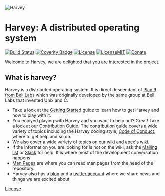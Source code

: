 ![Harvey](https://harvey-os.org/images/harvey-os-logo.png)

Harvey: A distributed operating system
=====
[![Build Status](https://travis-ci.org/Harvey-OS/harvey.svg?branch=master)](https://travis-ci.org/Harvey-OS/harvey)
[![Coverity Badge](https://scan.coverity.com/projects/5328/badge.svg)](https://scan.coverity.com/projects/5328)
[![License](https://img.shields.io/aur/license/yaourt.svg)](https://github.com/Harvey-OS/harvey/blob/master/LICENSE.gpl)
[![LicenseMIT](https://img.shields.io/badge/license-MIT-blue.svg)](https://github.com/Harvey-OS/apex/blob/master/LICENSE.mit)
[![Donate](https://img.shields.io/badge/Donate-PayPal-brightgreen.svg)](https://www.paypal.com/cgi-bin/webscr?cmd=_s-xclick&hosted_button_id=7Q45ZGJBQZZVN)

Welcome to Harvey, we are delighted that you are interested in the
project.

## What is harvey?

Harvey is a distributed operating system. It is direct descendant
of [Plan 9 from Bell Labs](https://en.wikipedia.org/wiki/Plan_9_from_Bell_Labs) which was originally
developed by the same group at Bell Labs that invented Unix and C.

- Take a look at the
  [Getting Started](https://github.com/Harvey-OS/harvey/wiki/Getting-Started)
  guide to learn how to get Harvey and how to play with it.
- You enjoyed playing with Harvey and you want to help out? Great!
  Take a look at our
  [Contribution Guide](https://github.com/Harvey-OS/harvey/blob/master/CONTRIBUTING.md).
  The contribution guide covers a wide variety of topics including the
  Harvey coding style,
  [Code of Conduct](https://github.com/Harvey-OS/harvey/wiki/Code-of-Conduct),
  where to get help and so on.
- We also cover a wide variety of topics on our
  [wiki](https://github.com/Harvey-OS/harvey/wiki) and
  [apex's wiki](https://github.com/Harvey-OS/apex/wiki).
- If the information you are looking for is not on the wiki, ask the
  [Mailing list](https://groups.google.com/forum/#!forum/harvey) or 
  [Slack](https://harvey-slack.herokuapp.com/) for
  help. It is where most of the development conversation happens.
- [Man Pages](https://sevki.io/harvey/sys/man/1/0intro) are where you
  can read man pages from the head of the repository.
- Harvey also has a [blog](https://blog.harvey-os.org) and a
  [twitter account](https://twitter.com/harvey_os) where we share news
  and things we are excited about.

[License](https://github.com/Harvey-OS/harvey/blob/master/LICENSE.gpl)
